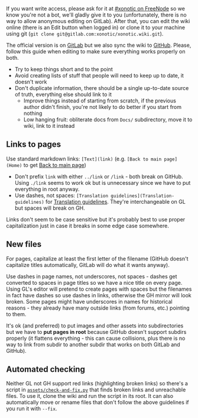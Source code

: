 If you want write access, please ask for it at [#xonotic on FreeNode](https://webchat.freenode.net/) so we know you're not a bot, we'll gladly give it to you (unfortunately, there is no way to allow anonymous editing on GitLab). After that, you can edit the wiki online (there is an Edit button when logged in) or clone it to your machine using git (`git clone git@gitlab.com:xonotic/xonotic.wiki.git`).

The official version is on [GitLab](https://gitlab.com/xonotic/xonotic/wikis/home) but we also sync the wiki to [GitHub](https://github.com/xonotic/xonotic/wiki). Please, follow this guide when editing to make sure everything works properly on both.

- Try to keep things short and to the point
- Avoid creating lists of stuff that people will need to keep up to date, it doesn't work
- Don't duplicate information, there should be a single up-to-date source of truth, everything else should link to it
    - Improve things instead of starting from scratch, if the previous author didn't finish, you're not likely to do better if you start from nothing
    - Low hanging fruit: obliterate docs from `Docs/` subdirectory, move it to wiki, link to it instead


Links to pages
--------------

Use standard markdown links: `[Text](link)` (e.g. `[Back to main page](Home)` to get [Back to main page](Home))

- Don't prefix `link` with either `../link` or `/link` - both break on GitHub. Using `./link` seems to work ok but is unnecessary since we have to put everything in root anyway.
- Use dashes, not spaces: `[Translation guidelines](Translation-guidelines)` for [Translation guidelines](Translation-guidelines). They're interchangeable on GL but spaces will break on GH.

Links don't seem to be case sensitive but it's probably best to use proper capitalization just in case it breaks in some edge case somewhere.


New files
---------

For pages, capitalize at least the first letter of the filename (GitHub doesn't capitalize titles automatically, GitLab will do what it wants anyway).

Use dashes in page names, not underscores, not spaces - dashes get converted to spaces in page titles so we have a nice title on every page. Using GL's editor will pretend to create pages with spaces but the filenames in fact have dashes so use dashes in links, otherwise the GH mirror will look broken. Some pages might have underscores in names for historical reasons - they already have many outside links (from forums, etc.) pointing to them.

It's ok (and preferred) to put images and other assets into subdirectories but we have to **put pages in root** because GitHub doesn't support subdirs properly (it flattens everything - this can cause collisions, plus there is no way to link from subdir to another subdir that works on both GitLab and GitHub).


Automated checking
-------------------

Neither GL not GH support red links (highlighting broken links) so there's a script in [`assets/check-and-fix.py`](assets/check-and-fix.py) that finds broken links and unreachable files. To use it, clone the wiki and run the script in its root. It can also automatically move or rename files that don't follow the above guidelines if you run it with `--fix`.
